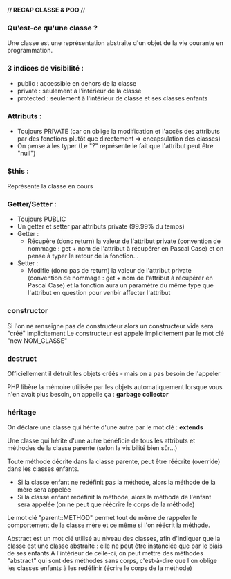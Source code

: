 
/**************************************/
          RECAP CLASSE & POO
/**************************************/

### Qu'est-ce qu'une classe ?
Une classe est une représentation abstraite d'un objet de la vie courante en programmation.

### 3 indices de visibilité :
- public : accessible en dehors de la classe
- private : seulement à l'intérieur de la classe
- protected : seulement à l'intérieur de classe et ses classes enfants

### Attributs :
- Toujours PRIVATE (car on oblige la modification et l'accès des attributs par des fonctions plutôt que directement => encapsulation des classes)
- On pense à les typer (Le "?" représente le fait que l'attribut peut être "null")

### $this : 
Représente la classe en cours

### Getter/Setter :
- Toujours PUBLIC
- Un getter et setter par attributs private (99.99% du temps)
- Getter :
  - Récupère (donc return) la valeur de l'attribut private (convention de nommage : get + nom de l'attribut à récupérer en Pascal Case) et on pense à typer le retour de la fonction...
- Setter :
  - Modifie (donc pas de return) la valeur de l'attribut private (convention de nommage : get + nom de l'attribut à récupérer en Pascal Case) et la fonction aura un paramètre du même type que l'attribut en question pour venbir affecter l'attribut

### constructor
Si l'on ne renseigne pas de constructeur alors un constructeur vide sera "créé" implicitement
Le constructeur est appelé implicitement par le mot clé "new NOM_CLASSE"

### destruct
Officiellement il détruit les objets créés - mais on a pas besoin de l'appeler

PHP libère la mémoire utilisée par les objets automatiquement lorsque vous n'en avait plus besoin, on appelle ça : **garbage collector**

### héritage
On déclare une classe qui hérite d'une autre par le mot clé : **extends**

Une classe qui hérite d'une autre bénéficie de tous les attributs et méthodes de la classe parente (selon la visibilité bien sûr...)

Toute méthode décrite dans la classe parente, peut être réécrite (override) dans les classes enfants.
- Si la classe enfant ne redéfinit pas la méthode, alors la méthode de la mère sera appelée
- Si la classe enfant redéfinit la méthode, alors la méthode de l'enfant sera appelée
  (on ne peut que réécrire le corps de la méthode)

Le mot clé "parent::METHOD" permet tout de même de rappeler le comportement de la classe mère et ce même si l'on réécrit la méthode.

Abstract est un mot clé utilisé au niveau des classes, afin d'indiquer que la classe est une classe abstraite : elle ne peut être instanciée que par le biais de ses enfants
A l'intérieur de celle-ci, on peut mettre des méthodes "abstract" qui sont des méthodes sans corps, c'est-à-dire que l'on oblige les classes enfants à les redéfinir (écrire le corps de la méthode)
